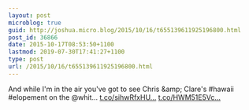 ```yaml
---
layout: post
microblog: true
guid: http://joshua.micro.blog/2015/10/16/t655139611925196800.html
post_id: 36866
date: 2015-10-17T08:53:50+1100
lastmod: 2019-07-30T17:41:27+1100
type: post
url: /2015/10/16/t655139611925196800.html
---
```

And while I'm in the air you've got to see Chris &amp;amp; Clare's #hawaii #elopement on the @whit… [t.co/sihwRfxHU...](http://t.co/sihwRfxHU8) [t.co/HWM51E5Vc...](http://t.co/HWM51E5VcL)
